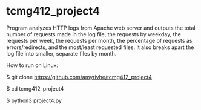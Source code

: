 # tcmg412_project4

Program analyzes HTTP logs from Apache web server and outputs the total number of requests made in the log file, the requests by weekday, the requests per week, the requests per month, the percentage of requests as errors/redirects, and the most/least requested files.
It also breaks apart the log file into smaller, separate files by month.

How to run on Linux:

$ git clone https://github.com/amyrivhe/tcmg412_project4

$ cd tcmg412_project4

$ python3 project4.py